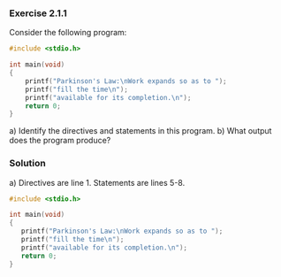 ### Exercise 2.1.1
Consider the following program:
```c
#include <stdio.h>

int main(void)
{
	printf("Parkinson's Law:\nWork expands so as to ");
	printf("fill the time\n");
	printf("available for its completion.\n");
	return 0;
}
```
a) Identify the directives and statements in this program.
b) What output does the program produce?

### Solution

a)
Directives are line 1.
Statements are lines 5-8.

```c
#include <stdio.h>

int main(void)
{
   printf("Parkinson's Law:\nWork expands so as to ");
   printf("fill the time\n");
   printf("available for its completion.\n");
   return 0;
}
```
